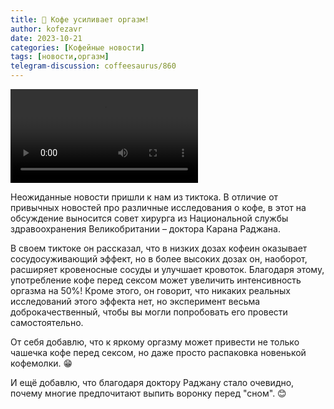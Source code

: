 ```yaml
---
title: 📰 Кофе усиливает оргазм!
author: kofezavr
date: 2023-10-21
categories: [Кофейные новости]
tags: [новости,оргазм]
telegram-discussion: coffeesaurus/860
--- 
```

![Кофе усиливает оргазм!](/assets/img/posts/24/01/orgasm.mp4)

Неожиданные новости пришли к нам из тиктока. В отличие от привычных новостей про различные исследования о кофе, в этот на обсуждение выносится совет хирурга из Национальной службы здравоохранения Великобритании – доктора Карана Раджана. 

В своем тиктоке он рассказал, что в низких дозах кофеин оказывает сосудосуживающий эффект, но в более высоких дозах он, наоборот, расширяет кровеносные сосуды и улучшает кровоток. Благодаря этому, употребление кофе перед сексом может увеличить интенсивность оргазма на 50%! Кроме этого, он говорит, что никаких реальных исследований этого эффекта нет, но эксперимент весьма доброкачественный, чтобы вы могли попробовать его провести самостоятельно.

От себя добавлю, что к яркому оргазму может привести не только чашечка кофе перед сексом, но даже просто распаковка новенькой кофемолки. 😁

И ещё добавлю, что благодаря доктору Раджану стало очевидно, почему многие предпочитают выпить воронку перед "сном". 😊